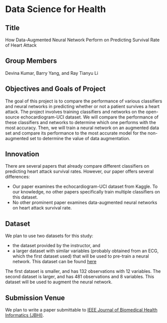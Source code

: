 # Data Science for Health

## Title
How Data-Augmented Neural Network Perform on Predicting Survival Rate of Heart Attack

## Group Members
Devina Kumar, Barry Yang, and Ray Tianyu Li

## Objectives and Goals of Project
The goal of this project is to compare the performance of various classifiers and neural networks in predicting whether or not a patient survives a heart attack. The project involves training classifiers and networks on the open-source echocardiogram-UCI dataset. We will compare the performance of these classifiers and networks to determine which one performs with the most accuracy.  Then, we will train a neural network on an augmented data set and compare its performance to the most accurate model for the non-augmented set to determine the value of data augmentation.

## Innovation
There are several papers that already compare different classifiers on predicting heart attack survival rates. However, our paper offers several differences:
- Our paper examines the echocardiogram-UCI dataset from Kaggle. To our knowledge, no other papers specifically train multiple classifiers on this dataset.
- No other prominent paper examines data-augmented neural networks on heart attack survival rate.

## Dataset
We plan to use two datasets for this study:
- the dataset provided by the instructor, and
- a larger dataset with similar variables (probably obtained from an ECG, which the first dataset used) that will be used to pre-train a neural network. This dataset can be found [here](https://www.statcrunch.com/app/index.php?dataid=1327534)

The first dataset is smaller, and has 132 observations with 12 variables. The second dataset is larger, and has 481 observations and 8 variables. This dataset will be used to augment the neural network.

## Submission Venue
We plan to write a paper submittable to [IEEE Journal of Biomedical Health Informatics (JBHI)](https://jbhi.embs.org/).
